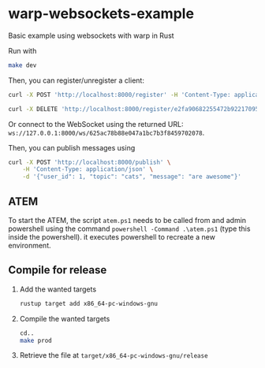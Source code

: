 # warp-websockets-example
Basic example using websockets with warp in Rust

Run with

```bash
make dev
```

Then, you can register/unregister a client:

```bash
curl -X POST 'http://localhost:8000/register' -H 'Content-Type: application/json' -d '{ "user_id": 1 }' 

curl -X DELETE 'http://localhost:8000/register/e2fa90682255472b9221709566dbceba' 
```

Or connect to the WebSocket using the returned URL: `ws://127.0.0.1:8000/ws/625ac78b88e047a1bc7b3f8459702078`.

Then, you can publish messages using

```bash
curl -X POST 'http://localhost:8000/publish' \
    -H 'Content-Type: application/json' \
    -d '{"user_id": 1, "topic": "cats", "message": "are awesome"}'
```

## ATEM

To start the ATEM, the script `atem.ps1` needs to be called from and admin powershell using the command `powershell -Command .\atem.ps1` (type this inside the powershell). it executes powershell to recreate a new environment.

## Compile for release

1. Add the wanted targets
    ```sh
    rustup target add x86_64-pc-windows-gnu
    ```
2. Compile the wanted targets
    ```sh
    cd..
    make prod
    ```
3. Retrieve the file at `target/x86_64-pc-windows-gnu/release`

